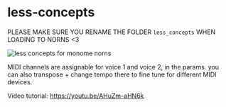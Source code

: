 # less-concepts
PLEASE MAKE SURE YOU RENAME THE FOLDER `less_concepts` WHEN LOADING TO NORNS <3

![less concepts for monome norns](https://llllllll.co/uploads/default/original/3X/d/1/d19e15fb63831f7883d2660f77c83cc56811a6bc.png)

MIDI channels are assignable for voice 1 and voice 2, in the params. you can also transpose + change tempo there to fine tune for different MIDI devices.

Video tutorial: https://youtu.be/AHuZm-aHN6k
